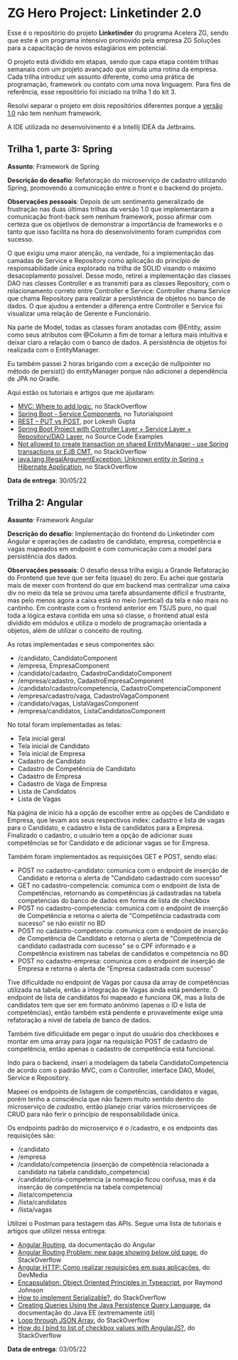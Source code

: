 # ZG Hero Project: Linketinder 2.0

Esse é o repositório do projeto **Linketinder** do programa Acelera ZG, sendo que este é um programa intensivo promovido pela empresa ZG Soluções para a capacitação de novos estagiários em potencial.

O projeto está dividido em etapas, sendo que capa etapa contém trilhas semanais com um projeto avançado que simula uma rotina da empresa. Cada trilha introduz um assunto diferente, como uma prática de programação, framework ou contato com uma nova linguagem. Para fins de referência, esse repositório foi iniciado na trilha 1 do kit 3.

Resolvi separar o projeto em dois repositórios diferentes porque a [versão 1.0](https://github.com/vicareon/ZGHeroProject) não tem nenhum framework.

A IDE utilizada no desenvolvimento é a Intellij IDEA da Jetbrains.

## Trilha 1, parte 3: Spring 
**Assunto**: Framework de Spring

**Descrição do desafio**: Refatoração do microserviço de cadastro utilizando Spring, promovendo a comunicação entre o front e o backend do projeto. 

**Observações pessoais**: Depois de um sentimento generalizado de frustração nas duas últimas trilhas da versão 1.0 que implementaram a comunicação front-back sem nenhum framework, posso afirmar com certeza que os objetivos de demonstrar a importãncia de frameworks e o tanto que isso facilita na hora do desenvolvimento foram cumpridos com sucesso. 

O que exigiu uma maior atenção, na verdade, foi a implementação das camadas de Service e Repository como aplicação do princípio de responsabilidade única explorado na trilha de SOLID visando o máximo desacoplamento possível. Desse modo, retirei a implementação das classes DAO nas classes Controller e as transmiti para as classes Repository, com o relacionamento correto entre Controller e Service: Controller chama Service que chama Repository para realizar a persistência de objetos no banco de dados. O que ajudou a entender a diferença entre Controller e Service foi visualizar uma relação de Gerente e Funcionário.

Na parte de Model, todas as classes foram anotadas com @Entity, assim como seus atributos com @Column a fim de tornar a leitura mais intuitiva e deixar claro a relação com o banco de dados. A persistência de objetos foi realizada com o EntityManager.

Eu também passei 2 horas brigando com a exceção de nullpointer no método de persist() do entityManager porque não adicionei a dependência de JPA no Gradle. 

Aqui estão os tutoriais e artigos que me ajudaram:
- [MVC: Where to add logic](https://stackoverflow.com/questions/23595036/mvc-laravel-where-to-add-logic/25298736#25298736), no StackOverflow
- [Spring Boot - Service Components](https://www.tutorialspoint.com/spring_boot/spring_boot_service_components.htm), no Tutorialspoint
- [REST – PUT vs POST](https://restfulapi.net/rest-put-vs-post/), por Lokesh Gupta
- [Spring Boot Project with Controller Layer + Service Layer + Repository/DAO Layer](https://www.sourcecodeexamples.net/2021/08/spring-boot-project-with-controller.html), no Source Code Examples
- [Not allowed to create transaction on shared EntityManager - use Spring transactions or EJB CMT](https://stackoverflow.com/questions/17860696/not-allowed-to-create-transaction-on-shared-entitymanager-use-spring-transacti), no StackOverflow
- [java.lang.IllegalArgumentException: Unknown entity in Spring + Hibernate Application](https://stackoverflow.com/questions/45191105/java-lang-illegalargumentexception-unknown-entity-in-spring-hibernate-applica), no StackOverflow

**Data de entrega**: 30/05/22

## Trilha 2: Angular
**Assunto**: Framework Angular

**Descrição do desafio**: Implementação do frontend do Linketinder com Angular e operações de cadastro de candidato, empresa, competência e vagas mapeados em endpoint e com comunicação com a model para persistência dos dados.

**Observações pessoais**: O desafio dessa trilha exigiu a Grande Refatoração do Frontend que teve que ser feita (quase) do zero. Eu achei que gostaria mais de mexer com frontend do que em backend mas centralizar uma caixa div no meio da tela se provou uma tarefa absurdamente difícil e frustrante, mas pelo menos agora a caixa está no meio (vertical) da tela e não mais no cantinho. Em contraste com o frontend anterior em TS/JS puro, no qual toda a lógica estava contida em uma só classe, o frontend atual está dividido em módulos e utiliza o modelo de programação orientada a objetos, além de utilizar o conceito de routing.

As rotas implementadas e seus componentes são:
- /candidato, CandidatoComponent
- /empresa, EmpresaComponent
- /candidato/cadastro, CadastroCandidatoComponent
- /empresa/cadastro, CadastroEmpresaComponent
- /candidato/cadastro/competencia, CadastroCompetenciaComponent
- /empresa/cadastro/vaga, CadastroVagaComponent
- /candidato/vagas, ListaVagasComponent
- /empresa/candidatos, ListaCandidatosComponent

No total foram implementadas as telas:
- Tela inicial geral
- Tela inicial de Candidato
- Tela inicial de Empresa
- Cadastro de Candidato
- Cadastro de Competência de Candidato
- Cadastro de Empresa
- Cadastro de Vaga de Empresa
- Lista de Candidatos
- Lista de Vagas

Na página de início há a opção de escolher entre as opções de Candidato e Empresa, que levam aos seus respectivos index: cadastro e lista de vagas para o Candidato, e cadastro e lista de candidatos para a Empresa. Finalizado o cadastro, o usuário tem a opção de adicionar suas competências se for Candidato e de adicionar vagas se for Empresa. 

Também foram implementados as requisições GET e POST, sendo elas:
- POST no cadastro-candidato: comunica com o endpoint de inserção de Candidato e retorna o alerta de "Candidato cadastrado com sucesso"
- GET no cadastro-competencia: comunica com o endpoint de lista de Competências, retornando as competências já cadastradas na tabela competencias do banco de dados em forma de lista de checkbox 
- POST no cadastro-competencia: comunica com o endpoint de inserção de Competência e retorna o alerta de "Competência cadastrada com sucesso" se não existir no BD
- POST no cadastro-competencia: comunica com o endpoint de inserção de Competência de Candidato e retorna o alerta de "Competência de candidato cadastrada com sucesso" se o CPF informado e a Competência existirem nas tabelas de candidatos e competencia no BD
- POST no cadastro-empresa: comunica com o endpoint de inserção de Empresa e retorna o alerta de "Empresa cadastrada com sucesso"

Tive dificuldade no endpoint de Vagas por causa da array de competências utilizada na tabela, então a integração de Vagas ainda está pendente. O endpoint de lista de candidatos foi mapeado e funciona OK, mas a lista de candidatos tem que ser em formato anônimo (apenas o ID e lista de competências), então também está pendente e provavelmente exige uma refatoração a nível de tabela de banco de dados. 

Também tive dificuldade em pegar o input do usuário dos checkboxes e montar em uma array para jogar na requisição POST de cadastro de competência, então apenas o cadastro de competência está funcional.

Indo para o backend, inseri a modelagem da tabela CandidatoCompetencia de acordo com o padrão MVC, com o Controller, interface DAO, Model, Service e Repository.

Mapeei os endpoints de listagem de competências, candidatos e vagas, porém tenho a consciência que não fazem muito sentido dentro do microserviço de *cadastro*, então planejo criar vários microserviçoes de CRUD para não ferir o princípio de responsabilidade única. 

Os endpoints padrão do microserviço é o /cadastro, e os endpoints das requisições são:
- /candidato
- /empresa
- /candidato/competencia (inserção de competência relacionada a candidato na tabela candidato_competencia)
- /candidato/cria-competencia (a nomeação ficou confusa, mas é da inserção de competência na tabela competencia)
- /lista/competencia
- /lista/candidatos
- /lista/vagas

Utilizei o Postman para testagem das APIs. Segue uma lista de tutoriais e artigos que utilizei nessa entrega:

- [Angular Routing](https://angular.io/guide/routing-overview), da documentação do Angular
- [Angular Routing Problem: new page showing below old page](https://stackoverflow.com/questions/54572905/angular-routing-problem-new-page-showing-below-old-page), do StackOverflow
- [Angular HTTP: Como realizar requisições em suas aplicações](https://www.devmedia.com.br/angular-http-como-realizar-requisicoes-em-suas-aplicacoes/40642), do DevMedia
- [Encapsulation: Object Oriented Principles in Typescript](https://medium.com/@raymondjohnson121/encapsulation-object-oriented-principles-in-typescript-5f918813f50e), por Raymond Johnson
- [How to implement Serializable?](https://stackoverflow.com/questions/28788992/how-to-implement-serializable), do StackOverflow
- [Creating Queries Using the Java Persistence Query Language](https://docs.oracle.com/javaee/6/tutorial/doc/bnbrg.html), da documentação do Java EE (extremamente útil)
- [Loop through JSON Array](https://stackoverflow.com/questions/64589527/loop-through-json-array-angular-10), do StackOverflow
- [How do I bind to list of checkbox values with AngularJS?](https://stackoverflow.com/questions/14514461/how-do-i-bind-to-list-of-checkbox-values-with-angularjs), do StackOverflow

**Data de entrega**: 03/05/22

